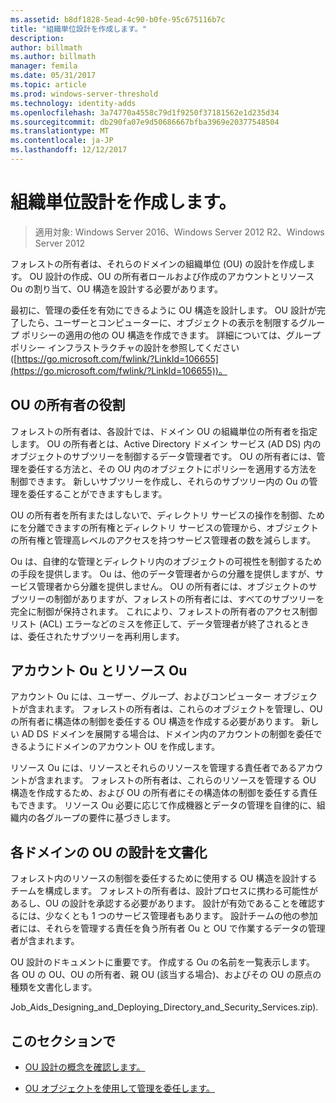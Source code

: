 ```yaml
---
ms.assetid: b8df1828-5ead-4c90-b0fe-95c675116b7c
title: "組織単位設計を作成します。"
description: 
author: billmath
ms.author: billmath
manager: femila
ms.date: 05/31/2017
ms.topic: article
ms.prod: windows-server-threshold
ms.technology: identity-adds
ms.openlocfilehash: 3a74770a4558c79d1f9250f37181562e1d235d34
ms.sourcegitcommit: db290fa07e9d50686667bfba3969e20377548504
ms.translationtype: MT
ms.contentlocale: ja-JP
ms.lasthandoff: 12/12/2017
---
```

# <a name="creating-an-organizational-unit-design"></a>組織単位設計を作成します。

>適用対象: Windows Server 2016、Windows Server 2012 R2、Windows Server 2012

フォレストの所有者は、それらのドメインの組織単位 (OU) の設計を作成します。 OU 設計の作成、OU の所有者ロールおよび作成のアカウントとリソース Ou の割り当て、OU 構造を設計する必要があります。  
  
最初に、管理の委任を有効にできるように OU 構造を設計します。 OU 設計が完了したら、ユーザーとコンピューターに、オブジェクトの表示を制限するグループ ポリシーの適用の他の OU 構造を作成できます。 詳細については、グループ ポリシー インフラストラクチャの設計を参照してください ([https://go.microsoft.com/fwlink/?LinkId=106655](https://go.microsoft.com/fwlink/?LinkId=106655))。  
  
## <a name="ou-owner-role"></a>OU の所有者の役割  
フォレストの所有者は、各設計では、ドメイン OU の組織単位の所有者を指定します。 OU の所有者とは、Active Directory ドメイン サービス (AD DS) 内のオブジェクトのサブツリーを制御するデータ管理者です。 OU の所有者には、管理を委任する方法と、その OU 内のオブジェクトにポリシーを適用する方法を制御できます。 新しいサブツリーを作成し、それらのサブツリー内の Ou の管理を委任することができますもします。  
  
OU の所有者を所有またはしないで、ディレクトリ サービスの操作を制御、ためにを分離できますの所有権とディレクトリ サービスの管理から、オブジェクトの所有権と管理高レベルのアクセスを持つサービス管理者の数を減らします。  
  
Ou は、自律的な管理とディレクトリ内のオブジェクトの可視性を制御するための手段を提供します。 Ou は、他のデータ管理者からの分離を提供しますが、サービス管理者から分離を提供しません。 OU の所有者には、オブジェクトのサブツリーの制御がありますが、フォレストの所有者には、すべてのサブツリーを完全に制御が保持されます。 これにより、フォレストの所有者のアクセス制御リスト (ACL) エラーなどのミスを修正して、データ管理者が終了されるときは、委任されたサブツリーを再利用します。  
  
## <a name="account-ous-and-resource-ous"></a>アカウント Ou とリソース Ou  
アカウント Ou には、ユーザー、グループ、およびコンピューター オブジェクトが含まれます。 フォレストの所有者は、これらのオブジェクトを管理し、OU の所有者に構造体の制御を委任する OU 構造を作成する必要があります。 新しい AD DS ドメインを展開する場合は、ドメイン内のアカウントの制御を委任できるようにドメインのアカウント OU を作成します。  
  
リソース Ou には、リソースとそれらのリソースを管理する責任者であるアカウントが含まれます。 フォレストの所有者は、これらのリソースを管理する OU 構造を作成するため、および OU の所有者にその構造体の制御を委任する責任もできます。 リソース Ou 必要に応じて作成機器とデータの管理を自律的に、組織内の各グループの要件に基づきします。  
  
## <a name="documenting-the-ou-design-for-each-domain"></a>各ドメインの OU の設計を文書化  
フォレスト内のリソースの制御を委任するために使用する OU 構造を設計するチームを構成します。 フォレストの所有者は、設計プロセスに携わる可能性があるし、OU の設計を承認する必要があります。 設計が有効であることを確認するには、少なくとも 1 つのサービス管理者もあります。 設計チームの他の参加者には、それらを管理する責任を負う所有者 Ou と OU で作業するデータの管理者が含まれます。  
  
OU 設計のドキュメントに重要です。 作成する Ou の名前を一覧表示します。 各 OU の OU、OU の所有者、親 OU (該当する場合)、およびその OU の原点の種類を文書化します。  
  
Job_Aids_Designing_and_Deploying_Directory_and_Security_Services.zip).  
  
## <a name="in-this-section"></a>このセクションで  
  
-   [OU 設計の概念を確認します。](../../ad-ds/plan/Reviewing-OU-Design-Concepts.md)  
  
-   [OU オブジェクトを使用して管理を委任します。](../../ad-ds/plan/Delegating-Administration-by-Using-OU-Objects.md)  
  


